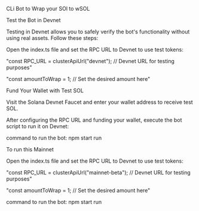 CLi Bot to Wrap your SOl to wSOL


Test the Bot in Devnet

Testing in Devnet allows you to safely verify the bot's functionality without using real assets. Follow these steps:

Open the index.ts file and set the RPC URL to Devnet to use test tokens:

"const RPC_URL = clusterApiUrl("devnet"); // Devnet URL for testing purposes"

"const amountToWrap = 1; // Set the desired amount here"

Fund Your Wallet with Test SOL

Visit the Solana Devnet Faucet and enter your wallet address to receive test SOL.

After configuring the RPC URL and funding your wallet, execute the bot script to run it on Devnet:

command to run the bot: npm start run

To run this Mainnet

Open the index.ts file and set the RPC URL to Devnet to use test tokens:

"const RPC_URL = clusterApiUrl("mainnet-beta"); // Devnet URL for testing purposes"

"const amountToWrap = 1; // Set the desired amount here"

command to run the bot: npm start run


